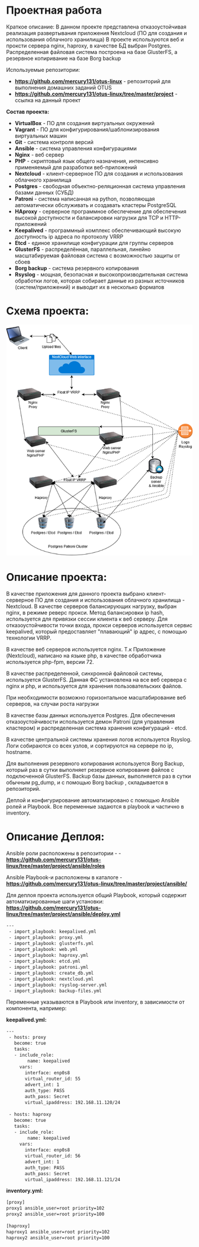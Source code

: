 # **Проектная работа**

Краткое описание:
В данном проекте представлена отказоустойчивая реализация развертывания приложения Nextcloud (ПО для создания и использования облачного хранилища)
В проекте используются веб и проксти сервера nginx, haproxy, в качестве БД выбран Postgres.
Распределенная файловая система построена на базе GlusterFS, а резервное копиривание на базе Borg backup

Используемые репозитории:
- **https://github.com/mercury131/otus-linux** - репозиторий для выполнения домашних заданий OTUS
- **https://github.com/mercury131/otus-linux/tree/master/project** - ссылка на данный проект

**Состав проекта:**
- **VirtualBox** - ПО для создания виртуальных окружений
- **Vagrant** - ПО для конфигурирования/шаблонизирования виртуальных машин
- **Git** - система контроля версий
- **Ansible** - система управления конфигурациями
- **Nginx** - веб сервер
- **PHP** - скриптовый язык общего назначения, интенсивно применяемый для разработки веб-приложений
- **Nextcloud** - клиент-серверное ПО для создания и использования облачного хранилища
- **Postgres** - свободная объектно-реляционная система управления базами данных (СУБД)
- **Patroni** - система написанная на python, позволяющая автоматически обслуживать и создавать кластеры PostgreSQL
- **HAproxy** - серверное программное обеспечение для обеспечения высокой доступности и балансировки нагрузки для TCP и HTTP-приложений
- **Keepalived** - программный комплекс обеспечивающий высокую доступность ip адреса по протоколу VRRP
- **Etcd** - единое хранилище конфигурации для группы серверов
- **GlusterFS** - распределённая, параллельная, линейно масштабируемая файловая система с возможностью защиты от сбоев
- **Borg backup** - система резервного копирования
- **Rsyslog** - мощная, безопасная и высокопроизводительная система обработки логов, которая собирает данные из разных источников (систем/приложений) и выводит их в несколько форматов

# **Схема проекта:**
![Project Diagram](https://raw.githubusercontent.com/mercury131/otus-linux/master/project/infra.png)


# **Описание проекта:**

В качестве приложения для данного проекта выбрано клиент-серверное ПО для создания и использования облачного хранилища - Nextcloud.
В качестве серверов балансирующих нагрузку, выбран nginx, в режиме реверс прокси.
Метод балансировки ip hash, используется для привязки сессии клиента к веб серверу. 
Для отказоустойчивости точки входа, прокси серверов используется сервис keepalived, который предоставляет "плавающий" ip адрес, с помощью технологии VRRP.

В качестве веб серверов используется nginx. Т.к Приложение (Nextcloud), написано на языке php, в качестве обработчика используется php-fpm, версии 72.

В качестве распределенной, синхронной файловой системы, используется GlusterFS. 
Данная ФС установлена на все веб сервера с nginx и php, и используется для хранения пользовательских файлов.

При  необходимости возможно горизонтальное масштабирование веб серверов, на случаи роста нагрузки

В качестве базы данных используется Postgres. Для обеспечения отказоустойчивости используется демон Patroni (для управления кластером) и распределенная система хранения конфигураций - etcd.

В качестве центральной системы хранения логов используется Rsyslog.
Логи собираются со всех узлов, и сортируются на сервере по ip, hostname.

Для выполнения резервного копирования используется Borg Backup, который раз в сутки выполняет резервное копирование файлов с подключенной GlusterFS.
Backup базы данных, выполняется раз в сутки обычным pg_dump, и с помощью Borg backup , складывается в репозиторий.

Деплой и конфигурирование автоматизировано с помощью Ansible ролей и Playbook.
Все переменные задаются в playbook и частично в inventory.

# **Описание Деплоя:**

Ansible роли расположены в репозитории - - **https://github.com/mercury131/otus-linux/tree/master/project/ansible/roles**

Ansible Playbook-и расположены в каталоге - **https://github.com/mercury131/otus-linux/tree/master/project/ansible/**

Для деплоя проекта используется общий Playbook, который содержит автоматизированные шаги установки:
**https://github.com/mercury131/otus-linux/tree/master/project/ansible/deploy.yml**

```
---
 - import_playbook: keepalived.yml
 - import_playbook: proxy.yml
 - import_playbook: glusterfs.yml
 - import_playbook: web.yml
 - import_playbook: haproxy.yml
 - import_playbook: etcd.yml
 - import_playbook: patroni.yml
 - import_playbook: create_db.yml
 - import_playbook: nextcloud.yml
 - import_playbook: rsyslog-server.yml
 - import_playbook: backup-files.yml
```

Переменные указываются в Playbook или inventory, в зависимости от компонента, например:

**keepalived.yml:**
```
---
 - hosts: proxy
   become: true
   tasks:
   - include_role:
        name: keepalived
     vars:
       interface: enp0s8
       virtual_router_id: 55
       advert_int: 1
       auth_type: PASS
       auth_pass: Secret
       virtual_ipaddress: 192.168.11.120/24

 - hosts: haproxy
   become: true
   tasks:
   - include_role:
        name: keepalived
     vars:
       interface: enp0s8
       virtual_router_id: 56
       advert_int: 1
       auth_type: PASS
       auth_pass: Secret
       virtual_ipaddress: 192.168.11.121/24
```

**inventory.yml:**
```
[proxy]
proxy1 ansible_user=root priority=102
proxy2 ansible_user=root priority=100

[haproxy]
haproxy1 ansible_user=root priority=102
haproxy2 ansible_user=root priority=100
```


